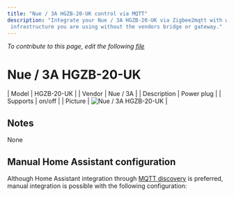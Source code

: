 ```yaml
---
title: "Nue / 3A HGZB-20-UK control via MQTT"
description: "Integrate your Nue / 3A HGZB-20-UK via Zigbee2mqtt with whatever smart home
 infrastructure you are using without the vendors bridge or gateway."
---
```


*To contribute to this page, edit the following
[file](https://github.com/Koenkk/zigbee2mqtt.io/blob/master/docs/devices/HGZB-20-UK.md)*

# Nue / 3A HGZB-20-UK

| Model | HGZB-20-UK  |
| Vendor  | Nue / 3A  |
| Description | Power plug |
| Supports | on/off |
| Picture | ![Nue / 3A HGZB-20-UK](./assets/devices/HGZB-20-UK.jpg) |

## Notes

None

## Manual Home Assistant configuration
Although Home Assistant integration through [MQTT discovery](../integration/home_assistant) is preferred,
manual integration is possible with the following configuration:
